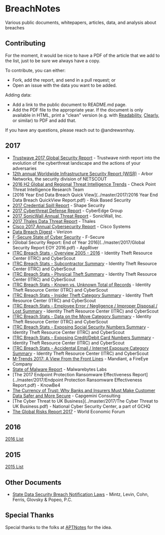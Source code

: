 # BreachNotes
Various public documents, whitepapers, articles, data, and analysis about breaches

## Contributing
For the moment, it would be nice to have a PDF of the article that we add to the list, just to be sure we always have a copy.

To contribute, you can either:
* Fork, add the report, and send in a pull request; or
* Open an issue with the data you want to be added.

Adding data:
* Add a link to the public document to README.md page.
* Add the PDF file to the appropriate year. If the document is only available in HTML, print a "clean" version (e.g. with [Readability](https://readability.com/), [Clearly](https://evernote.com/clearly/), or similar) to PDF and add that.

If you have any questions, please reach out to @andrewsmhay.

## 2017

* [Trustwave 2017 Global Security Report](../master/2017/2017%20Trustwave%20Global%20Security%20Report-FINAL-6-20-2017.pdf) - Trustwave ninth report into the evolution of the cyberthreat landscape and the actions of your adversaries
* [12th annual Worldwide Infrastructure Security Report (WISR)](../master/2017/12th_Worldwide_Infrastructure_Security_Report.pdf.pdf) - Arbor Networks, the security division of NETSCOUT
* [2016 H2 Global and Regional Threat Intelligence Trends](../master/2017/H2_SummaryRegions_Report_170213_A.cleaned.pdf) - Check Point Threat Intelligence Research Team
* [2016 Year End Data Breach Quick View](../master/2017/2016 Year End Data Breach QuickView Report.pdf) - Risk Based Security
* [2017 Credential Spill Report](../master/2017/Shape-2017-Credential-Spill-Report.pdf) - Shape Security
* [2017 Cyberthreat Defense Report](../master/2017/CyberEdge-2017-CDR-report.pdf) - CyberEdge Group
* [2017 SonicWall Annual Threat Report](../master/2017/2017-sonicwall-annual-threat-report-white-paper-24934.pdf) - SonicWall, Inc.
* [2017 Thales Data Threat Report](../master/2017/Thales_2017_Data_Threat_Report-Global_Edition.pdf) - Thales
* [Cisco 2017 Annual Cybersecurity Report](../master/2017/Cisco_Annual_Cybersecurity_Report_2017.pdf) - Cisco Systems
* [Data Breach Digest](../master/2017/rp_data-breach-digest-2017-perspective-is-reality_xg_en.pdf) - Verizon
* [F-Secure State of Cyber Security](../master/2017/cyber-security-report-2017.pdf) - F-Secure
* [Global Security Report: End of Year 2016](../master/2017/Global Security Report EOY 2016.pdf) - AppRiver
* [ITRC Breach Stats - Overview 2005 - 2016](../master/2017/Overview2005-2016Final.pdf) - Identity Theft Resource Center (ITRC) and CyberScout
* [ITRC Breach Stats - Subcontractor Summary](../master/2017/ITRCBreachStatsSubcontractorSummary2016.pdf) - Identity Theft Resource Center (ITRC) and CyberScout
* [ITRC Breach Stats - Physical Theft Summary](../master/2017/ITRCBreachStatsPhysicalTheftSummary2016.pdf) - Identity Theft Resource Center (ITRC) and CyberScout
* [ITRC Breach Stats - Known vs. Unknown Total of Records](../master/2017/ITRCBreachStatsKnownvsUnknownRecordsSummary2016.pdf) - Identity Theft Resource Center (ITRC) and CyberScout
* [ITRC Breach Stats - Insider Theft Category Summary](../master/2017/ITRCBreachStatsInsiderTheftSummary2016.pdf) - Identity Theft Resource Center (ITRC) and CyberScout
* [ITRC Breach Stats - Employee Error / Negligence / Improper Disposal / Lost Summary](../master/2017/ITRCBreachStatsEmployeeErrorNegligenceSummary2016.pdf) - Identity Theft Resource Center (ITRC) and CyberScout
* [ITRC Breach Stats - Data on the Move Category Summary](../master/2017/ITRCBreachStatsDataOnTheMoveSummary2016.pdf) - Identity Theft Resource Center (ITRC) and CyberScout
* [ITRC Breach Stats - Exposing Social Security Numbers Summary](../master/2017/ITRCBreachStatsBreachExposingSSNSummary2016.pdf) - Identity Theft Resource Center (ITRC) and CyberScout
* [ITRC Breach Stats - Exposing Credit/Debit Card Numbers Summary](../master/2017/ITRCBreachStatsBreachExposingCC_DCSummary2016.pdf) - Identity Theft Resource Center (ITRC) and CyberScout
* [ITRC Breach Stats - Accidental Email / Internet Exposure Category Summary](../master/2017/ITRCBreachStatsAccidentalExposureSummary2016.pdf) - Identity Theft Resource Center (ITRC) and CyberScout
* [M-Trends 2017: A View From the Front Lines](../master/2017/RPT-M-Trends-2017.pdf) - Mandiant, a FireEye Company
* [State of Malware Report](../master/2017/stateofmalware.pdf) - Malwarebytes Labs
* [The 2017 Endpoint Protection Ransomware Effectiveness Report](../master/2017/Endpoint Protection Ransomware Effectiveness Report.pdf) - KnowBe4
* [The Currency of Trust: Why Banks and Insurers Must Make Customer Data Safer and More Secure](../master/2017/GRR17_Report_web.pdf) - Capgemini Consulting
* [The Cyber Threat to UK Business](../master/2017/The Cyber Threat to UK Business.pdf) - National Cyber Security Center, a part of GCHQ
* [The Global Risks Report 2017](../master/2017/GRR17_Report_web.pdf) - World Economic Forum

## 2016
[2016 List](https://github.com/andrewsmhay/BreachNotes/tree/master/2016/README.md)

## 2015
[2015 List](https://github.com/andrewsmhay/BreachNotes/tree/master/2015/README.md)

## Other Documents
* [State Data Security Breach Notification Laws](../master/2016/state_data_breach_matrix_Sep_2016.pdf) - Mintz, Levin, Cohn, Ferris, Glovsky & Popeo, P.C.

## Special Thanks
Special thanks to the folks at [APTNotes](https://github.com/kbandla/APTnotes) for the idea.
